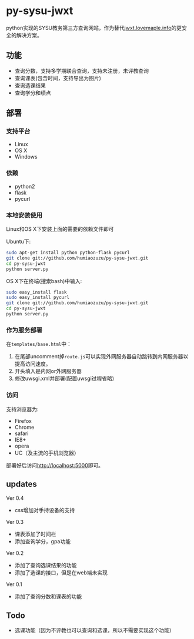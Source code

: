 py-sysu-jwxt
============

python实现的SYSU教务第三方查询网站，作为替代[jwxt.lovemaple.info](http://jwxt.lovemaple.info)的更安全的解决方案。

功能
----

 * 查询分数，支持多学期联合查询，支持未注册，未评教查询
 * 查询课表(包含时间，支持导出为图片)
 * 查询选课结果
 * 查询学分和绩点

部署
----

### 支持平台

 * Linux
 * OS X
 * Windows

### 依赖

 * python2
 * flask
 * pycurl

### 本地安装使用

Linux和OS X下安装上面的需要的依赖文件即可

Ubuntu下:

``` bash
sudo apt-get install python python-flask pycurl
git clone git://github.com/humiaozuzu/py-sysu-jwxt.git
cd py-sysu-jwxt
python server.py
```

OS X下在终端(搜索bash)中输入:

``` bash
sudo easy_install flask
sudo easy_install pycurl
git clone git://github.com/humiaozuzu/py-sysu-jwxt.git
cd py-sysu-jwxt
python server.py
```

### 作为服务部署

在`templates/base.html`中：

1. 在尾部uncomment掉`route.js`可以实现外网服务器自动跳转到内网服务器以提高访问速度。
2. 开头填入是内网or外网服务器
3. 修改uwsgi.xml并部署(配置uwsgi过程省略)


### 访问

支持浏览器为:

* Firefox
* Chrome
* safari
* IE8+
* opera
* UC（及主流的手机浏览器）

部署好后访问[http://localhost:5000](http://localhost:5000)即可。

updates
-------

Ver 0.4

* css增加对手持设备的支持

Ver 0.3

* 课表添加了时间栏
* 添加查询学分，gpa功能

Ver 0.2

* 添加了查询选课结果的功能
* 添加了选课的接口，但是在web端未实现

Ver 0.1

* 添加了查询分数和课表的功能


Todo
----

 * 选课功能（因为不评教也可以查询和选课，所以不需要实现这个功能）

